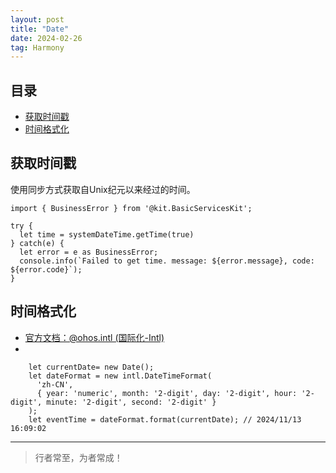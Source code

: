 ```yaml
---
layout: post
title: "Date"
date: 2024-02-26
tag: Harmony
---
```





## 目录
- [获取时间戳](#content1)   
- [时间格式化](#content2)   


## <a id="content1">获取时间戳</a>

使用同步方式获取自Unix纪元以来经过的时间。
```text
import { BusinessError } from '@kit.BasicServicesKit';

try {
  let time = systemDateTime.getTime(true)
} catch(e) {
  let error = e as BusinessError;
  console.info(`Failed to get time. message: ${error.message}, code: ${error.code}`);
}
```


## <a id="content2">时间格式化</a>

- [官方文档：@ohos.intl (国际化-Intl)](https://developer.huawei.com/consumer/cn/doc/harmonyos-references-V5/js-apis-intl-V5#format)
- 
```text
    let currentDate= new Date();
    let dateFormat = new intl.DateTimeFormat(
      'zh-CN',
      { year: 'numeric', month: '2-digit', day: '2-digit', hour: '2-digit', minute: '2-digit', second: '2-digit' }
    );
    let eventTime = dateFormat.format(currentDate); // 2024/11/13 16:09:02
```



----------
>  行者常至，为者常成！


